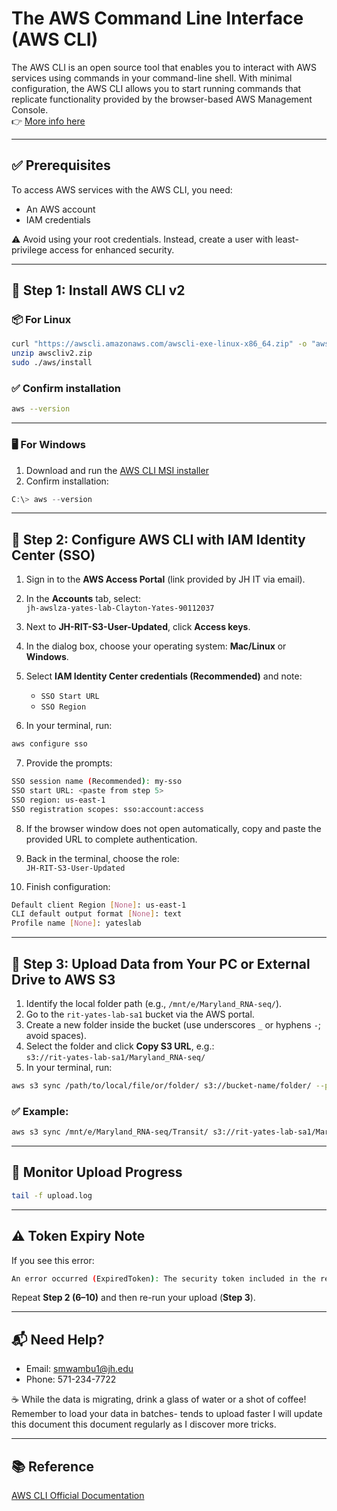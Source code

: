 
# The AWS Command Line Interface (AWS CLI)

The AWS CLI is an open source tool that enables you to interact with AWS services using commands in your command-line shell. With minimal configuration, the AWS CLI allows you to start running commands that replicate functionality provided by the browser-based AWS Management Console.  
👉 [More info here](https://docs.aws.amazon.com/cli/latest/userguide/cli-chap-welcome.html)

---

## ✅ Prerequisites

To access AWS services with the AWS CLI, you need:
- An AWS account
- IAM credentials

⚠️ Avoid using your root credentials. Instead, create a user with least-privilege access for enhanced security.

---

## 🔧 Step 1: Install AWS CLI v2

### 📦 For Linux

```bash
curl "https://awscli.amazonaws.com/awscli-exe-linux-x86_64.zip" -o "awscliv2.zip"
unzip awscliv2.zip
sudo ./aws/install
```

### ✅ Confirm installation

```bash
aws --version
```

---

### 🖥️ For Windows

1. Download and run the [AWS CLI MSI installer](https://awscli.amazonaws.com/AWSCLIV2.msi)
2. Confirm installation:

```powershell
C:\> aws --version
```

---

## 🔐 Step 2: Configure AWS CLI with IAM Identity Center (SSO)

1. Sign in to the **AWS Access Portal** (link provided by JH IT via email).
2. In the **Accounts** tab, select:  
   `jh-awslza-yates-lab-Clayton-Yates-90112037`
3. Next to **JH-RIT-S3-User-Updated**, click **Access keys**.
4. In the dialog box, choose your operating system: **Mac/Linux** or **Windows**.
5. Select **IAM Identity Center credentials (Recommended)** and note:
   - `SSO Start URL`
   - `SSO Region`

6. In your terminal, run:

```bash
aws configure sso
```

7. Provide the prompts:

```bash
SSO session name (Recommended): my-sso
SSO start URL: <paste from step 5>
SSO region: us-east-1
SSO registration scopes: sso:account:access
```

8. If the browser window does not open automatically, copy and paste the provided URL to complete authentication.

9. Back in the terminal, choose the role:  
   `JH-RIT-S3-User-Updated`

10. Finish configuration:

```bash
Default client Region [None]: us-east-1
CLI default output format [None]: text
Profile name [None]: yateslab
```

---

## 🚀 Step 3: Upload Data from Your PC or External Drive to AWS S3

1. Identify the local folder path (e.g., `/mnt/e/Maryland_RNA-seq/`).
2. Go to the `rit-yates-lab-sa1` bucket via the AWS portal.
3. Create a new folder inside the bucket (use underscores `_` or hyphens `-`; avoid spaces).
4. Select the folder and click **Copy S3 URL**, e.g.:  
   `s3://rit-yates-lab-sa1/Maryland_RNA-seq/`
5. In your terminal, run:

```bash
aws s3 sync /path/to/local/file/or/folder/ s3://bucket-name/folder/ --profile yateslab --exact-timestamps > upload.log 2>&1
```

### ✅ Example:

```bash
aws s3 sync /mnt/e/Maryland_RNA-seq/Transit/ s3://rit-yates-lab-sa1/Maryland_RNA-seq/ --profile yateslab --exact-timestamps > upload.log 2>&1
```

---

## 📡 Monitor Upload Progress

```bash
tail -f upload.log
```

---

## ⚠️ Token Expiry Note

If you see this error:

```bash
An error occurred (ExpiredToken): The security token included in the request is expired
```

Repeat **Step 2 (6–10)** and then re-run your upload (**Step 3**).

---

## 📬 Need Help?

- Email: [smwambu1@jh.edu](mailto:smwambu1@jh.edu)  
- Phone: 571-234-7722

☕ While the data is migrating, drink a glass of water or a shot of coffee! 
  Remember to load your data in batches- tends to upload faster
  I will update this document this document regularly as I discover more tricks.

---

## 📚 Reference

[AWS CLI Official Documentation](https://docs.aws.amazon.com/cli/latest/userguide/cli-chap-welcome.html)
